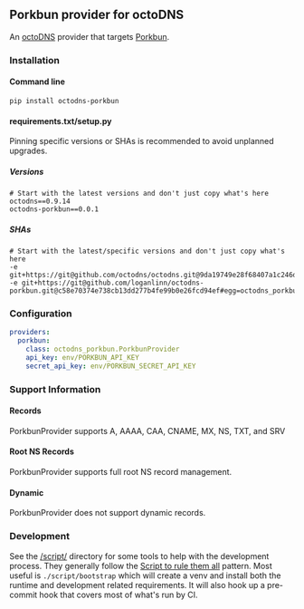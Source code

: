 ## Porkbun provider for octoDNS

An [octoDNS](https://github.com/octodns/octodns/) provider that targets [Porkbun](https://porkbun.com/).

### Installation

#### Command line

```
pip install octodns-porkbun
```

#### requirements.txt/setup.py

Pinning specific versions or SHAs is recommended to avoid unplanned upgrades.

##### Versions

```
# Start with the latest versions and don't just copy what's here
octodns==0.9.14
octodns-porkbun==0.0.1
```

##### SHAs

```
# Start with the latest/specific versions and don't just copy what's here
-e git+https://git@github.com/octodns/octodns.git@9da19749e28f68407a1c246dfdf65663cdc1c422#egg=octodns
-e git+https://git@github.com/loganlinn/octodns-porkbun.git@c58e70374e738cb13dd277b4fe99b0e26fcd94ef#egg=octodns_porkbun
```

### Configuration

```yaml
providers:
  porkbun:
    class: octodns_porkbun.PorkbunProvider
    api_key: env/PORKBUN_API_KEY
    secret_api_key: env/PORKBUN_SECRET_API_KEY
```

### Support Information

#### Records

PorkbunProvider supports A, AAAA, CAA, CNAME, MX, NS, TXT, and SRV

#### Root NS Records

PorkbunProvider supports full root NS record management.

#### Dynamic

PorkbunProvider does not support dynamic records.

### Development

See the [/script/](/script/) directory for some tools to help with the development process. They generally follow the [Script to rule them all](https://github.com/github/scripts-to-rule-them-all) pattern. Most useful is `./script/bootstrap` which will create a venv and install both the runtime and development related requirements. It will also hook up a pre-commit hook that covers most of what's run by CI.
